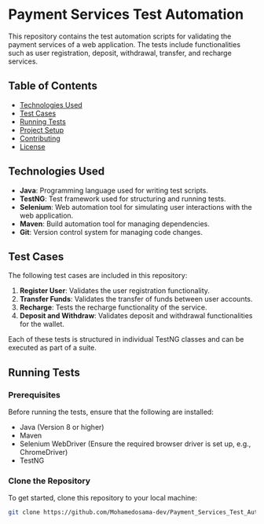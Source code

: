 # Payment Services Test Automation

This repository contains the test automation scripts for validating the payment services of a web application. The tests include functionalities such as user registration, deposit, withdrawal, transfer, and recharge services.

## Table of Contents
- [Technologies Used](#technologies-used)
- [Test Cases](#test-cases)
- [Running Tests](#running-tests)
- [Project Setup](#project-setup)
- [Contributing](#contributing)
- [License](#license)

## Technologies Used
- **Java**: Programming language used for writing test scripts.
- **TestNG**: Test framework used for structuring and running tests.
- **Selenium**: Web automation tool for simulating user interactions with the web application.
- **Maven**: Build automation tool for managing dependencies.
- **Git**: Version control system for managing code changes.

## Test Cases
The following test cases are included in this repository:

1. **Register User**: Validates the user registration functionality.
2. **Transfer Funds**: Validates the transfer of funds between user accounts.
3. **Recharge**: Tests the recharge functionality of the service.
4. **Deposit and Withdraw**: Validates deposit and withdrawal functionalities for the wallet.

Each of these tests is structured in individual TestNG classes and can be executed as part of a suite.

## Running Tests

### Prerequisites
Before running the tests, ensure that the following are installed:
- Java (Version 8 or higher)
- Maven
- Selenium WebDriver (Ensure the required browser driver is set up, e.g., ChromeDriver)
- TestNG

### Clone the Repository
To get started, clone this repository to your local machine:
```bash
git clone https://github.com/Mohamedosama-dev/Payment_Services_Test_Automation.git

